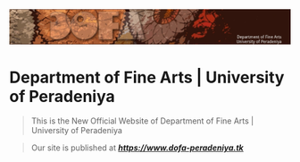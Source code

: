 <div align="center" title="Department of Fine Arts | University of Peradeniya"><a href="https://www.dofa-peradeniya.tk"><img src="assets/img/header.jpg"></a></div>

# Department of Fine Arts | University of Peradeniya

> This is the New Official Website of Department of Fine Arts | University of Peradeniya

> Our site is published at ***https://www.dofa-peradeniya.tk***

